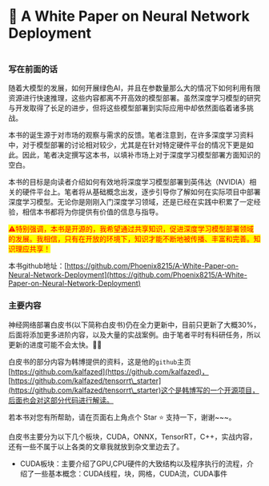 # 🤠 A White Paper on Neural Network Deployment



<div align="center">

<img src="https://readme-typing-svg.demolab.com/?font=Reenie+Beanie&#x26;size=36&#x26;pause=3000&#x26;color=F7116E&#x26;background=FFFFFFFB&#x26;center=true&#x26;vCenter=true&#x26;random=false&#x26;width=435&#x26;lines=No+performce%2C+No+algorithms!" alt="">

</div>

### 写在前面的话

随着大模型的发展，如何开展绿色AI，并且在参数量那么大的情况下如何利用有限资源进行快速推理，这些内容都离不开高效的模型部署。虽然深度学习模型的研究与开发取得了长足的进步，但将这些模型部署到实际应用中却依然面临着诸多挑战。

本书的诞生源于对市场的观察与需求的反馈。笔者注意到，在许多深度学习资料中，对于模型部署的讨论相对较少，尤其是在针对特定硬件平台的情况下更是如此。因此，笔者决定撰写这本书，以填补市场上对于深度学习模型部署方面知识的空白。

本书的目标是向读者介绍如何有效地将深度学习模型部署到英伟达（NVIDIA）相关的硬件平台上。笔者将从基础概念出发，逐步引导你了解如何在实际项目中部署深度学习模型。无论你是刚刚入门深度学习领域，还是已经在实践中积累了一定经验，相信本书都将为你提供有价值的信息与指导。

<mark style="color:red;">⚠️特别强调，本书是开源的，我希望通过共享知识，促进深度学习模型部署领域的发展。我相信，只有在开放的环境下，知识才能不断地被传播、丰富和完善。知识理应共享！</mark>

本书github地址：[https://github.com/Phoenix8215/A-White-Paper-on-Neural-Network-Deployment](https://github.com/Phoenix8215/A-White-Paper-on-Neural-Network-Deployment)

### 主要内容

神经网络部署白皮书(以下简称白皮书)仍在全力更新中，目前只更新了大概30%，后面将添加更多进阶内容，以及大量的实战案例。由于笔者平时有科研任务，所以更新的进度可能不会太快。😶‍🌫️

白皮书的部分内容为韩博提供的资料，这是他的`github`主页[https://github.com/kalfazed](https://github.com/kalfazed)， [https://github.com/kalfazed/tensorrt\_starter](https://github.com/kalfazed/tensorrt\_starter)这个是韩博写的一个开源项目，后面也会对这部分代码进行解读。

若本书对您有所帮助，请在页面右上角点个 Star ⭐ 支持一下，谢谢\~\~\~。

白皮书主要分为以下几个板块，CUDA，ONNX，TensorRT，C++，实战内容，还有一些不属于以上各类的文章我就放到杂文里边去了。

* CUDA板块：主要介绍了GPU,CPU硬件的大致结构以及程序执行的流程，介绍了一些基本概念：CUDA线程，块，网格，CUDA流，CUDA事件

